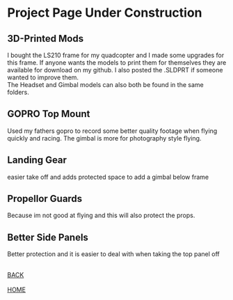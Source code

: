 # Project Page Under Construction

## 3D-Printed Mods
  I bought the LS210 frame for my quadcopter and I made some upgrades for
this frame. If anyone wants the models to print them for themselves
they are available for download on my github. I also posted the .SLDPRT if someone
wanted to improve them.
<br>  The Headset and Gimbal models can also both be found in the same folders.

## GOPRO Top Mount
Used my fathers gopro to record some better quality footage when flying quickly and racing.
The gimbal is more for photography style flying.

## Landing Gear
easier take off and adds protected space to add a gimbal below frame

## Propellor Guards
Because im not good at flying and this will also protect the props.

## Better Side Panels
Better protection and it is easier to deal with when taking the top panel off


<br><a href="http://mitchellstride.com/Quadcopter">BACK</a>  
<br><a href="http://mitchellstride.com/">HOME</a>

